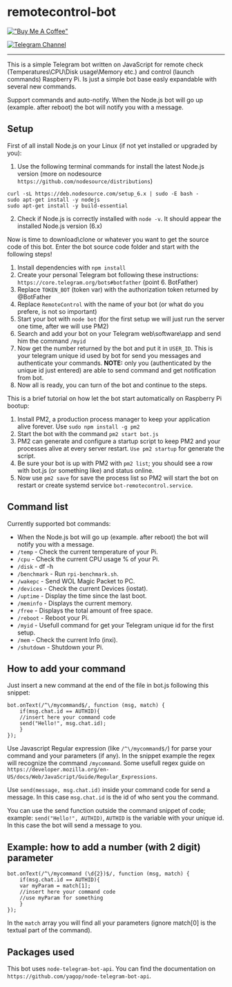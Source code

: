 # remotecontrol-bot

[!["Buy Me A Coffee"](https://www.buymeacoffee.com/assets/img/custom_images/orange_img.png)](https://www.buymeacoffee.com/kraloveckey)

[![Telegram Channel](https://img.shields.io/badge/Telegram%20Channel-2CA5E0?style=for-the-badge&logo=telegram&logoColor=white)](https://t.me/cyber_notes)

---

This is a simple Telegram bot written on JavaScript for remote check (Temperatures\CPU\Disk usage\Memory etc.) and control (launch commands) Raspberry Pi. Is just a simple bot base easly expandable with several new commands.

Support commands and auto-notify. When the Node.js bot will go up (example. after reboot) the bot will notify you with a message.

## Setup

First of all install Node.js on your Linux (if not yet installed or upgraded by you):

1. Use the following terminal commands for install the latest Node.js version (more on nodesource `https://github.com/nodesource/distributions`)

```shell
curl -sL https://deb.nodesource.com/setup_6.x | sudo -E bash -
sudo apt-get install -y nodejs
sudo apt-get install -y build-essential
```

2. Check if Node.js is correctly installed with `node -v`. It should appear the installed Node.js version (6.x)

Now is time to download\clone or whatever you want to get the source code of this bot. Enter the bot source code folder and start with the following steps!

1. Install dependencies with `npm install`
2. Create your personal Telegram bot following these instructions: `https://core.telegram.org/bots#botfather` (point 6. BotFather)
3. Replace `TOKEN_BOT` (token var) with the authorization token returned by @BotFather
4. Replace `RemoteControl` with the name of your bot (or what do you prefere, is not so important)
5. Start your bot with `node bot` (for the first setup we will just run the server one time, after we will use PM2)
6. Search and add your bot on your Telegram web\software\app and send him the command `/myid`
7. Now get the number returned by the bot and put it in `USER_ID`. This is your telegram unique id used by bot for send you messages and authenticate your commands.
**NOTE:** only you (authenticated by the unique id just entered) are able to send command and get notification from bot.
8. Now all is ready, you can turn of the bot and continue to the steps.

This is a brief tutorial on how let the bot start automatically on Raspberry Pi bootup:

1. Install PM2, a production process manager to keep your application alive forever. Use `sudo npm install -g pm2`
2. Start the bot with the command `pm2 start bot.js`
3. PM2 can generate and configure a startup script to keep PM2 and your processes alive at every server restart. `Use pm2 startup` for generate the script.
4. Be sure your bot is up with PM2 with `pm2 list`; you should see a row with bot.js (or something like) and status online.
5. Now use `pm2 save` for save the process list so PM2 will start the bot on restart or create systemd service <code>bot-remotecontrol.service</code>.


## Command list

Currently supported bot commands:

- When the Node.js bot will go up (example. after reboot) the bot will notify you with a message.
- `/temp` - Check the current temperature of your Pi.
- `/cpu` - Check the current CPU usage % of your Pi.
- `/disk` - df -h
- `/benchmark` - Run <code>rpi-benchmark.sh</code>.
- `/wakepc` - Send WOL Magic Packet to PC.
- `/devices` - Check the current Devices (iostat).
- `/uptime` - Display the time since the last boot.
- `/meminfo` - Displays the current memory.
- `/free` - Displays the total amount of free space.
- `/reboot` - Reboot your Pi.
- `/myid` - Usefull command for get your Telegram unique id for the first setup.
- `/mem` - Check the current Info (inxi).
- `/shutdown` - Shutdown your Pi.


## How to add your command

Just insert a new command at the end of the file in bot.js following this snippet:

```shell
bot.onText(/^\/mycommand$/, function (msg, match) {
	if(msg.chat.id == AUTHID){
    //insert here your command code
    send("Hello!", msg.chat.id);
	}
});
```

Use Javascript Regular expression (like `/^\/mycommand$/`) for parse your command and your parameters (if any). In the snippet example the regex will recognize the command `/mycommand`. Some usefull regex guide on `https://developer.mozilla.org/en-US/docs/Web/JavaScript/Guide/Regular_Expressions`.

Use `send(message, msg.chat.id)` inside your command code for send a message. In this case `msg.chat.id` is the id of who sent you the command.

You can use the send function outside the command snippet of code; example: `send("Hello!", AUTHID)`, `AUTHID` is the variable with your unique id. In this case the bot will send a message to you.

## Example: how to add a number (with 2 digit) parameter

```
bot.onText(/^\/mycommand (\d{2})$/, function (msg, match) {
	if(msg.chat.id == AUTHID){
    var myParam = match[1];
    //insert here your command code
    //use myParam for something
	}
});
```

In the `match` array you will find all your parameters (ignore match[0] is the textual part of the command).

## Packages used

This bot uses `node-telegram-bot-api`. You can find the documentation on `https://github.com/yagop/node-telegram-bot-api`.